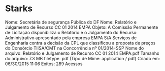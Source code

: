 # Starks
Nome: Secretária de segurança Pública do DF
Nome:	Relatório e Julgamento de Recurso CC 01 2014 EMPA
Objeto:	
A Comissão Permanente de Licitação disponibiliza o Relatório e o Julgamento do Recurso Administrativo apresentado pela empresa EMPA S/A Serviços de Engenharia contra a decisão da CPL que classificou a proposta de preços do Consórcio TIISA/CMT na Concorrência nº 01/2014-SSP
Nome do arquivo:	Relatório e Julgamento de Recurso CC 01 2014 EMPA.pdf
Tamanho do arquivo:	7.3 MB
filetype:	pdf (Tipo de Mime: application / pdf)
Criado em:	06/30/2015 11:06
Exitos:	289 Acessos
